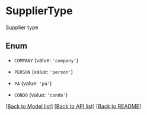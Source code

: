 # SupplierType

Supplier type

## Enum

* `COMPANY` (value: `'company'`)

* `PERSON` (value: `'person'`)

* `PA` (value: `'pa'`)

* `CONDO` (value: `'condo'`)

[[Back to Model list]](../README.md#documentation-for-models) [[Back to API list]](../README.md#documentation-for-api-endpoints) [[Back to README]](../README.md)


